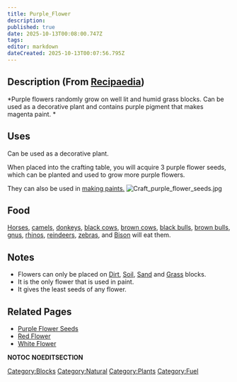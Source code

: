 ```yaml
---
title: Purple_Flower
description: 
published: true
date: 2025-10-13T00:08:00.747Z
tags: 
editor: markdown
dateCreated: 2025-10-13T00:07:56.795Z
---
```


## Description (From [Recipaedia](Recipaedia "wikilink"))

*Purple flowers randomly grow on well lit and humid grass blocks. Can be
used as a decorative plant and contains purple pigment that makes
magenta paint. *

## Uses

Can be used as a decorative plant.

When placed into the crafting table, you will acquire 3 purple flower
seeds, which can be planted and used to grow more purple flowers.

They can also be used in [making paints.](Painting "wikilink")
![Craft_purple_flower_seeds.jpg](Craft_purple_flower_seeds.jpg
"Craft_purple_flower_seeds.jpg")

## Food

[Horses](Horse "wikilink"), [camels](Camel "wikilink"),
[donkeys](Donkey "wikilink"), [black cows](Black_Cow "wikilink"), [brown
cows](Brown_Cow "wikilink"), [black bulls](Black_Bull "wikilink"),
[brown bulls](Brown_Bull "wikilink"), [gnus](Gnu "wikilink"),
[rhinos](Rhino "wikilink"),
[reindeers](Reindeer "wikilink"), [zebras](Zebra "wikilink"), and
[Bison](Bison "wikilink") will eat them.

## Notes

  - Flowers can only be placed on [Dirt](Dirt "wikilink"),
    [Soil](Soil "wikilink"), [Sand](Sand "wikilink") and
    [Grass](Grass "wikilink") blocks.
  - It is the only flower that is used in paint.
  - It gives the least seeds of any flower.

## Related Pages

  - [Purple Flower Seeds](Purple_Flower_Seeds "wikilink")
  - [Red Flower](Red_Flower "wikilink")
  - [White Flower](White_Flower "wikilink")

__NOTOC__ __NOEDITSECTION__

[Category:Blocks](Category:Blocks "wikilink")
[Category:Natural](Category:Natural "wikilink")
[Category:Plants](Category:Plants "wikilink")
[Category:Fuel](Category:Fuel "wikilink")